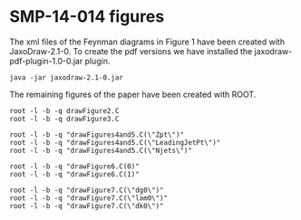 # SMP-14-014 figures

The xml files of the Feynman diagrams in Figure 1 have been created with JaxoDraw-2.1-0. To create the pdf versions we have installed the jaxodraw-pdf-plugin-1.0-0.jar plugin.

    java -jar jaxodraw-2.1-0.jar

The remaining figures of the paper have been created with ROOT.

    root -l -b -q drawFigure2.C
    root -l -b -q drawFigure3.C

    root -l -b -q "drawFigures4and5.C(\"Zpt\")"
    root -l -b -q "drawFigures4and5.C(\"LeadingJetPt\")"
    root -l -b -q "drawFigures4and5.C(\"Njets\")"

    root -l -b -q "drawFigure6.C(0)"
    root -l -b -q "drawFigure6.C(1)"

    root -l -b -q "drawFigure7.C(\"dg0\")"
    root -l -b -q "drawFigure7.C(\"lam0\")"
    root -l -b -q "drawFigure7.C(\"dk0\")"

